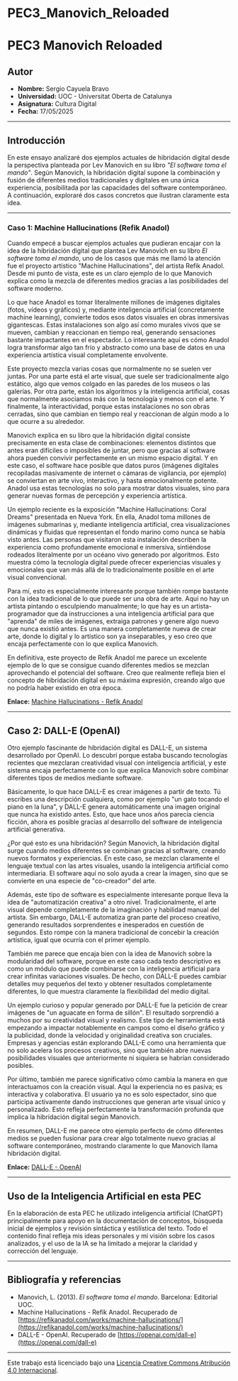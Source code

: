# PEC3_Manovich_Reloaded

# PEC3 Manovich Reloaded

## Autor
- **Nombre:** Sergio Cayuela Bravo
- **Universidad:** UOC - Universitat Oberta de Catalunya
- **Asignatura:** Cultura Digital
- **Fecha:** 17/05/2025

---

## Introducción

En este ensayo analizaré dos ejemplos actuales de hibridación digital desde la perspectiva planteada por Lev Manovich en su libro *"El software toma el mando"*. Según Manovich, la hibridación digital supone la combinación y fusión de diferentes medios tradicionales y digitales en una única experiencia, posibilitada por las capacidades del software contemporáneo. A continuación, exploraré dos casos concretos que ilustran claramente esta idea.

---

### Caso 1: Machine Hallucinations (Refik Anadol)

Cuando empecé a buscar ejemplos actuales que pudieran encajar con la idea de la hibridación digital que plantea Lev Manovich en su libro *El software toma el mando*, uno de los casos que más me llamó la atención fue el proyecto artístico "Machine Hallucinations", del artista Refik Anadol. Desde mi punto de vista, este es un claro ejemplo de lo que Manovich explica como la mezcla de diferentes medios gracias a las posibilidades del software moderno.

Lo que hace Anadol es tomar literalmente millones de imágenes digitales (fotos, vídeos y gráficos) y, mediante inteligencia artificial (concretamente machine learning), convierte todos esos datos visuales en obras inmersivas gigantescas. Estas instalaciones son algo así como murales vivos que se mueven, cambian y reaccionan en tiempo real, generando sensaciones bastante impactantes en el espectador. Lo interesante aquí es cómo Anadol logra transformar algo tan frío y abstracto como una base de datos en una experiencia artística visual completamente envolvente.

Este proyecto mezcla varias cosas que normalmente no se suelen ver juntas. Por una parte está el arte visual, que suele ser tradicionalmente algo estático, algo que vemos colgado en las paredes de los museos o las galerías. Por otra parte, están los algoritmos y la inteligencia artificial, cosas que normalmente asociamos más con la tecnología y menos con el arte. Y finalmente, la interactividad, porque estas instalaciones no son obras cerradas, sino que cambian en tiempo real y reaccionan de algún modo a lo que ocurre a su alrededor.

Manovich explica en su libro que la hibridación digital consiste precisamente en esta clase de combinaciones: elementos distintos que antes eran difíciles o imposibles de juntar, pero que gracias al software ahora pueden convivir perfectamente en un mismo espacio digital. Y en este caso, el software hace posible que datos puros (imágenes digitales recopiladas masivamente de internet o cámaras de vigilancia, por ejemplo) se conviertan en arte vivo, interactivo, y hasta emocionalmente potente. Anadol usa estas tecnologías no solo para mostrar datos visuales, sino para generar nuevas formas de percepción y experiencia artística.

Un ejemplo reciente es la exposición "Machine Hallucinations: Coral Dreams" presentada en Nueva York. En ella, Anadol toma millones de imágenes submarinas y, mediante inteligencia artificial, crea visualizaciones dinámicas y fluidas que representan el fondo marino como nunca se había visto antes. Las personas que visitaron esta instalación describen la experiencia como profundamente emocional e inmersiva, sintiéndose rodeados literalmente por un océano vivo generado por algoritmos. Esto muestra cómo la tecnología digital puede ofrecer experiencias visuales y emocionales que van más allá de lo tradicionalmente posible en el arte visual convencional.

Para mí, esto es especialmente interesante porque también rompe bastante con la idea tradicional de lo que puede ser una obra de arte. Aquí no hay un artista pintando o esculpiendo manualmente; lo que hay es un artista-programador que da instrucciones a una inteligencia artificial para que "aprenda" de miles de imágenes, extraiga patrones y genere algo nuevo que nunca existió antes. Es una manera completamente nueva de crear arte, donde lo digital y lo artístico son ya inseparables, y eso creo que encaja perfectamente con lo que explica Manovich.

En definitiva, este proyecto de Refik Anadol me parece un excelente ejemplo de lo que se consigue cuando diferentes medios se mezclan aprovechando el potencial del software. Creo que realmente refleja bien el concepto de hibridación digital en su máxima expresión, creando algo que no podría haber existido en otra época.

**Enlace:** [Machine Hallucinations - Refik Anadol](https://refikanadol.com/works/machine-hallucinations/)




---

## Caso 2: DALL-E (OpenAI)

Otro ejemplo fascinante de hibridación digital es DALL-E, un sistema desarrollado por OpenAI. Lo descubrí porque estaba buscando tecnologías recientes que mezclaran creatividad visual con inteligencia artificial, y este sistema encaja perfectamente con lo que explica Manovich sobre combinar diferentes tipos de medios mediante software.

Básicamente, lo que hace DALL-E es crear imágenes a partir de texto. Tú escribes una descripción cualquiera, como por ejemplo "un gato tocando el piano en la luna", y DALL-E genera automáticamente una imagen original que nunca ha existido antes. Esto, que hace unos años parecía ciencia ficción, ahora es posible gracias al desarrollo del software de inteligencia artificial generativa.

¿Por qué esto es una hibridación? Según Manovich, la hibridación digital surge cuando medios diferentes se combinan gracias al software, creando nuevos formatos y experiencias. En este caso, se mezclan claramente el lenguaje textual con las artes visuales, usando la inteligencia artificial como intermediaria. El software aquí no solo ayuda a crear la imagen, sino que se convierte en una especie de "co-creador" del arte.

Además, este tipo de software es especialmente interesante porque lleva la idea de "automatización creativa" a otro nivel. Tradicionalmente, el arte visual depende completamente de la imaginación y habilidad manual del artista. Sin embargo, DALL-E automatiza gran parte del proceso creativo, generando resultados sorprendentes e inesperados en cuestión de segundos. Esto rompe con la manera tradicional de concebir la creación artística, igual que ocurría con el primer ejemplo.

También me parece que encaja bien con la idea de Manovich sobre la modularidad del software, porque en este caso cada texto descriptivo es como un módulo que puede combinarse con la inteligencia artificial para crear infinitas variaciones visuales. De hecho, con DALL-E puedes cambiar detalles muy pequeños del texto y obtener resultados completamente diferentes, lo que muestra claramente la flexibilidad del medio digital.

Un ejemplo curioso y popular generado por DALL-E fue la petición de crear imágenes de "un aguacate en forma de sillón". El resultado sorprendió a muchos por su creatividad visual y realismo. Este tipo de herramienta está empezando a impactar notablemente en campos como el diseño gráfico y la publicidad, donde la velocidad y originalidad creativa son cruciales. Empresas y agencias están explorando DALL-E como una herramienta que no solo acelera los procesos creativos, sino que también abre nuevas posibilidades visuales que anteriormente ni siquiera se habrían considerado posibles.

Por último, también me parece significativo cómo cambia la manera en que interactuamos con la creación visual. Aquí la experiencia no es pasiva; es interactiva y colaborativa. El usuario ya no es solo espectador, sino que participa activamente dando instrucciones que generan arte visual único y personalizado. Esto refleja perfectamente la transformación profunda que implica la hibridación digital según Manovich.

En resumen, DALL-E me parece otro ejemplo perfecto de cómo diferentes medios se pueden fusionar para crear algo totalmente nuevo gracias al software contemporáneo, mostrando claramente lo que Manovich llama hibridación digital.

**Enlace:** [DALL-E - OpenAI](https://openai.com/dall-e)



---

## Uso de la Inteligencia Artificial en esta PEC

En la elaboración de esta PEC he utilizado inteligencia artificial (ChatGPT) principalmente para apoyo en la documentación de conceptos, búsqueda inicial de ejemplos y revisión sintáctica y estilística del texto. Todo el contenido final refleja mis ideas personales y mi visión sobre los casos analizados, y el uso de la IA se ha limitado a mejorar la claridad y corrección del lenguaje.

---

## Bibliografía y referencias

- Manovich, L. (2013). *El software toma el mando*. Barcelona: Editorial UOC.
- Machine Hallucinations - Refik Anadol. Recuperado de [https://refikanadol.com/works/machine-hallucinations/](https://refikanadol.com/works/machine-hallucinations/)
- DALL-E - OpenAI. Recuperado de [https://openai.com/dall-e](https://openai.com/dall-e)

---

Este trabajo está licenciado bajo una [Licencia Creative Commons Atribución 4.0 Internacional](https://creativecommons.org/licenses/by/4.0/).

